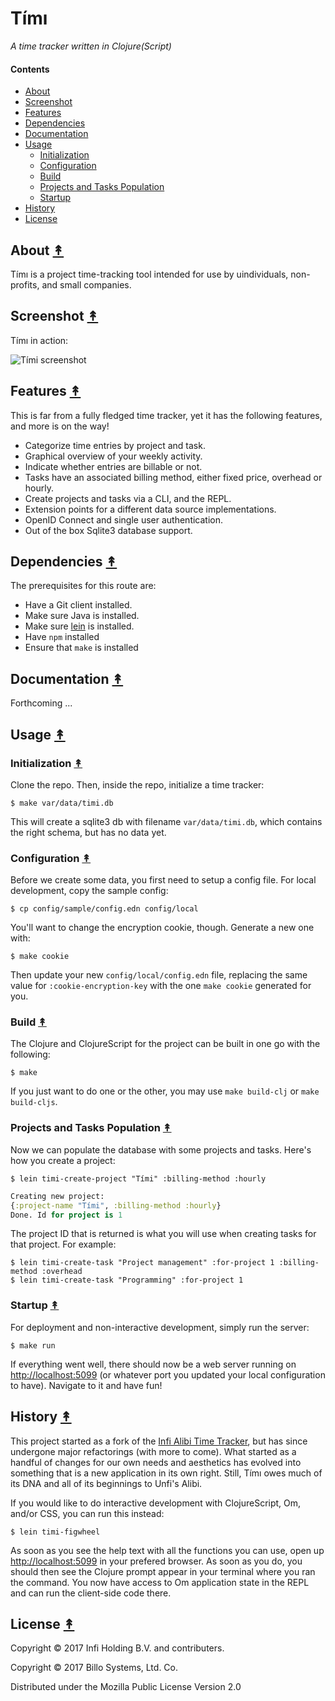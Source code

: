 # Tímı

*A time tracker written in Clojure(Script)*

#### Contents

* [About](#about-)
* [Screenshot](#screenshot-)
* [Features](#features-)
* [Dependencies](#dependencies-)
* [Documentation](#documentation-)
* [Usage](#usage-)
  * [Initialization](#initialization-)
  * [Configuration](#configuration-)
  * [Build](#build-)
  * [Projects and Tasks Population](#projects-and-tasks-population-)
  * [Startup](#startup-)
* [History](#history-)
* [License](#license-)

## About [&#x219F;](#contents)

Tímı is a project time-tracking tool intended for use by uindividuals, non-profits, and small companies.


## Screenshot [&#x219F;](#contents)

Tímı in action:

![Tími screenshot](docs/screenshot-2.png)


## Features [&#x219F;](#contents)

This is far from a fully fledged time tracker, yet it has the following
features, and more is on the way!

* Categorize time entries by project and task.
* Graphical overview of your weekly activity.
* Indicate whether entries are billable or not.
* Tasks have an associated billing method, either fixed price, overhead or hourly.
* Create projects and tasks via a CLI, and the REPL.
* Extension points for a different data source implementations.
* OpenID Connect and single user authentication.
* Out of the box Sqlite3 database support.


## Dependencies [&#x219F;](#contents)

The prerequisites for this route are:

- Have a Git client installed.
- Make sure Java is installed.
- Make sure [lein](https://leiningen.org/) is installed.
- Have `npm` installed
- Ensure that `make` is installed


## Documentation [&#x219F;](#contents)

Forthcoming ...


## Usage [&#x219F;](#contents)

### Initialization [&#x219F;](#contents)

Clone the repo. Then, inside the repo, initialize a time tracker:

```
$ make var/data/timi.db
```

This will create a sqlite3 db with filename `var/data/timi.db`, which contains
the right schema, but has no data yet.


### Configuration [&#x219F;](#contents)

Before we create some data, you first need to setup a config file. For local
development, copy the sample config:

```
$ cp config/sample/config.edn config/local
```

You'll want to change the encryption cookie, though. Generate a new one with:

```
$ make cookie
```

Then update your new `config/local/config.edn` file, replacing the same value
for `:cookie-encryption-key` with the one `make cookie` generated for you.


### Build [&#x219F;](#contents)

The Clojure and ClojureScript for the project can be built in one go with the
following:

```
$ make
```

If you just want to do one or the other, you may use `make build-clj` or
`make build-cljs`.


### Projects and Tasks Population [&#x219F;](#contents)

Now we can populate the database with some projects and tasks. Here's how you
create a project:

```
$ lein timi-create-project "Tími" :billing-method :hourly
```
```clj
Creating new project:
{:project-name "Tími", :billing-method :hourly}
Done. Id for project is 1
```

The project ID that is returned is what you will use when creating tasks for
that project. For example:

```
$ lein timi-create-task "Project management" :for-project 1 :billing-method :overhead
$ lein timi-create-task "Programming" :for-project 1
```


### Startup [&#x219F;](#contents)

For deployment and non-interactive development, simply run the server:

```
$ make run
```

If everything went well, there should now be a web server running on
[http://localhost:5099](http://localhost:5099) (or whatever port you updated your 
local configuration to have). Navigate to it and have fun!


## History [&#x219F;](#contents)

This project started as a fork of the
[Infi Alibi Time Tracker](https://github.com/infi-nl/alibi), but has since
undergone major refactorings (with more to come). What started as a
handful of changes for our own needs and aesthetics has evolved into something
that is a new application in its own right. Still, Tímı owes much of its DNA
and all of its beginnings to Unfi's Alibi.

If you would like to do interactive development with ClojureScript, Om, and/or
CSS, you can run this instead:

```
$ lein timi-figwheel
```

As soon as you see the help text with all the functions you can use, open up
[http://localhost:5099](http://localhost:5099) in your prefered browser. As soon
as you do, you should then see the Clojure prompt appear in your terminal where
you ran the command. You now have access to Om application state in the REPL
and can run the client-side code there.


## License [&#x219F;](#contents)

Copyright © 2017 Infi Holding B.V. and contributers.

Copyright © 2017 Billo Systems, Ltd. Co.

Distributed under the Mozilla Public License Version 2.0
